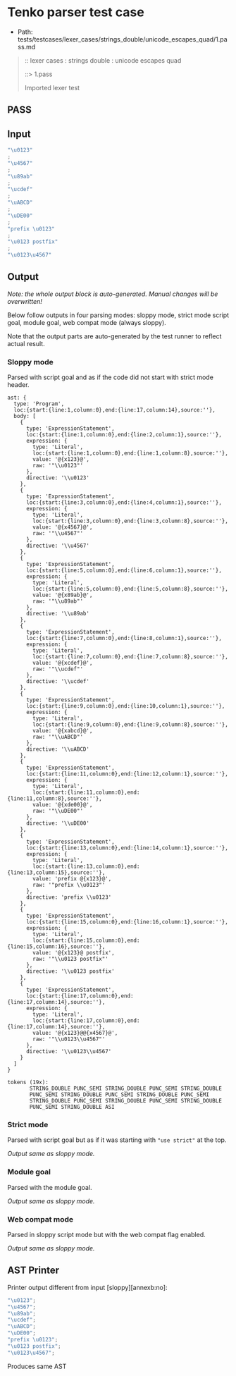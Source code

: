 # Tenko parser test case

- Path: tests/testcases/lexer_cases/strings_double/unicode_escapes_quad/1.pass.md

> :: lexer cases : strings double : unicode escapes quad
>
> ::> 1.pass
>
> Imported lexer test

## PASS

## Input

`````js
"\u0123"
;
"\u4567"
;
"\u89ab"
;
"\ucdef"
;
"\uABCD"
;
"\uDE00"
;
"prefix \u0123"
;
"\u0123 postfix"
;
"\u0123\u4567"
`````

## Output

_Note: the whole output block is auto-generated. Manual changes will be overwritten!_

Below follow outputs in four parsing modes: sloppy mode, strict mode script goal, module goal, web compat mode (always sloppy).

Note that the output parts are auto-generated by the test runner to reflect actual result.

### Sloppy mode

Parsed with script goal and as if the code did not start with strict mode header.

`````
ast: {
  type: 'Program',
  loc:{start:{line:1,column:0},end:{line:17,column:14},source:''},
  body: [
    {
      type: 'ExpressionStatement',
      loc:{start:{line:1,column:0},end:{line:2,column:1},source:''},
      expression: {
        type: 'Literal',
        loc:{start:{line:1,column:0},end:{line:1,column:8},source:''},
        value: '@{x123}@',
        raw: '"\\u0123"'
      },
      directive: '\\u0123'
    },
    {
      type: 'ExpressionStatement',
      loc:{start:{line:3,column:0},end:{line:4,column:1},source:''},
      expression: {
        type: 'Literal',
        loc:{start:{line:3,column:0},end:{line:3,column:8},source:''},
        value: '@{x4567}@',
        raw: '"\\u4567"'
      },
      directive: '\\u4567'
    },
    {
      type: 'ExpressionStatement',
      loc:{start:{line:5,column:0},end:{line:6,column:1},source:''},
      expression: {
        type: 'Literal',
        loc:{start:{line:5,column:0},end:{line:5,column:8},source:''},
        value: '@{x89ab}@',
        raw: '"\\u89ab"'
      },
      directive: '\\u89ab'
    },
    {
      type: 'ExpressionStatement',
      loc:{start:{line:7,column:0},end:{line:8,column:1},source:''},
      expression: {
        type: 'Literal',
        loc:{start:{line:7,column:0},end:{line:7,column:8},source:''},
        value: '@{xcdef}@',
        raw: '"\\ucdef"'
      },
      directive: '\\ucdef'
    },
    {
      type: 'ExpressionStatement',
      loc:{start:{line:9,column:0},end:{line:10,column:1},source:''},
      expression: {
        type: 'Literal',
        loc:{start:{line:9,column:0},end:{line:9,column:8},source:''},
        value: '@{xabcd}@',
        raw: '"\\uABCD"'
      },
      directive: '\\uABCD'
    },
    {
      type: 'ExpressionStatement',
      loc:{start:{line:11,column:0},end:{line:12,column:1},source:''},
      expression: {
        type: 'Literal',
        loc:{start:{line:11,column:0},end:{line:11,column:8},source:''},
        value: '@{xde00}@',
        raw: '"\\uDE00"'
      },
      directive: '\\uDE00'
    },
    {
      type: 'ExpressionStatement',
      loc:{start:{line:13,column:0},end:{line:14,column:1},source:''},
      expression: {
        type: 'Literal',
        loc:{start:{line:13,column:0},end:{line:13,column:15},source:''},
        value: 'prefix @{x123}@',
        raw: '"prefix \\u0123"'
      },
      directive: 'prefix \\u0123'
    },
    {
      type: 'ExpressionStatement',
      loc:{start:{line:15,column:0},end:{line:16,column:1},source:''},
      expression: {
        type: 'Literal',
        loc:{start:{line:15,column:0},end:{line:15,column:16},source:''},
        value: '@{x123}@ postfix',
        raw: '"\\u0123 postfix"'
      },
      directive: '\\u0123 postfix'
    },
    {
      type: 'ExpressionStatement',
      loc:{start:{line:17,column:0},end:{line:17,column:14},source:''},
      expression: {
        type: 'Literal',
        loc:{start:{line:17,column:0},end:{line:17,column:14},source:''},
        value: '@{x123}@@{x4567}@',
        raw: '"\\u0123\\u4567"'
      },
      directive: '\\u0123\\u4567'
    }
  ]
}

tokens (19x):
       STRING_DOUBLE PUNC_SEMI STRING_DOUBLE PUNC_SEMI STRING_DOUBLE
       PUNC_SEMI STRING_DOUBLE PUNC_SEMI STRING_DOUBLE PUNC_SEMI
       STRING_DOUBLE PUNC_SEMI STRING_DOUBLE PUNC_SEMI STRING_DOUBLE
       PUNC_SEMI STRING_DOUBLE ASI
`````

### Strict mode

Parsed with script goal but as if it was starting with `"use strict"` at the top.

_Output same as sloppy mode._

### Module goal

Parsed with the module goal.

_Output same as sloppy mode._

### Web compat mode

Parsed in sloppy script mode but with the web compat flag enabled.

_Output same as sloppy mode._

## AST Printer

Printer output different from input [sloppy][annexb:no]:

````js
"\u0123";
"\u4567";
"\u89ab";
"\ucdef";
"\uABCD";
"\uDE00";
"prefix \u0123";
"\u0123 postfix";
"\u0123\u4567";
````

Produces same AST
